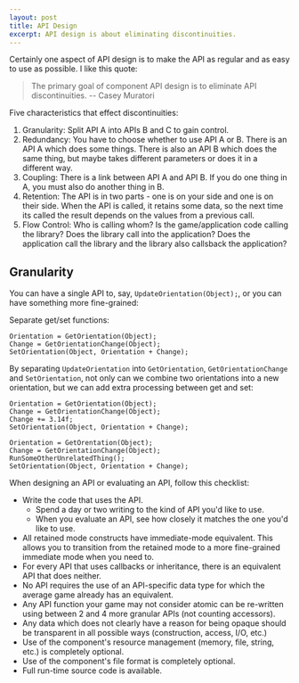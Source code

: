 ```yaml
---
layout: post
title: API Design
excerpt: API design is about eliminating discontinuities.
---
```

Certainly one aspect of API design is to make the API as regular and as easy to use as possible. I like this quote:

> The primary goal of component API design is to eliminate API discontinuities.
  -- Casey Muratori

Five characteristics that effect discontinuities:
1. Granularity: Split API A into APIs B and C to gain control.
2. Redundancy: You have to choose whether to use API A or B. There is an API A which does some things. There is also an API B which does the same thing, but maybe takes different parameters or does it in a different way.
3. Coupling: There is a link between API A and API B. If you do one thing in A, you must also do another thing in B.
4. Retention: The API is in two parts - one is on your side and one is on their side. When the API is called, it retains some data, so the next time its called the result depends on the values from a previous call.
5. Flow Control: Who is calling whom? Is the game/application code calling the library? Does the library call into the application? Does the application call the library and the library also callsback the application?

## Granularity
You can have a single API to, say, `UpdateOrientation(Object);`, or you can have something more fine-grained:

Separate get/set functions:

    Orientation = GetOrientation(Object);
    Change = GetOrientationChange(Object);
    SetOrientation(Object, Orientation + Change);


By separating `UpdateOrientation` into `GetOrientation`, `GetOrientationChange` and `SetOrientation`, not only can we combine two orientations into a new orientation, but we can add extra processing between get and set:

    Orientation = GetOrientation(Object);
    Change = GetOrientationChange(Object);
    Change += 3.14f;
    SetOrientation(Object, Orientation + Change);

    Orientation = GetOrentation(Object);
    Change = GetOrientationChange(Object);
    RunSomeOtherUnrelatedThing();
    SetOrientation(Object, Orientation + Change);


When designing an API or evaluating an API, follow this checklist:

- Write the code that uses the API.
  - Spend a day or two writing to the kind of API you'd like to use.
  - When you evaluate an API, see how closely it matches the one you'd like to use.
- All retained mode constructs have immediate-mode equivalent. This allows you to transition from the retained mode to a more fine-grained immediate mode when you need to.
- For every API that uses callbacks or inheritance, there is an equivalent API that does neither.
- No API requires the use of an API-specific data type for which the average game already has an equivalent.
- Any API function your game may not consider atomic can be re-written using between 2 and 4 more granular APIs (not counting accessors).
- Any data which does not clearly have a reason for being opaque should be transparent in all possible ways (construction, access, I/O, etc.)
- Use of the component's resource management (memory, file, string, etc.) is completely optional.
- Use of the component's file format is completely optional.
- Full run-time source code is available.
